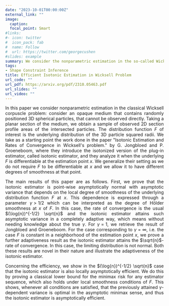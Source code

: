 ```yaml
---
date: "2023-10-01T00:00:00Z"
external_link: ""
image:
  caption: 
  focal_point: Smart
#links:
#- icon: twitter
#  icon_pack: fab
#  name: Follow
#  url: https://twitter.com/georgecushen
#slides: example
summary: We consider the nonparametric estimation in the so-called Wicksell's problem and we show that the isotonized version of the plug-in estimator is asymptotically efficient. The asymptotic variance will depend on the local smoothness at the estimation point and at zero of the unknown distribution function F of the ball squared radii. This solves in an adaptive way the nonparametric estimation problem.
tags:
- Shape Constraint Inference
title: Efficient Isotonic Estimation in Wicksell Problem
url_code: ""
url_pdf: https://arxiv.org/pdf/2310.05463.pdf
url_slides: ""
url_video: ""
---
```


<script
  src="https://cdn.mathjax.org/mathjax/latest/MathJax.js?config=TeX-AMS-MML_HTMLorMML"
  type="text/javascript">
</script>

<script type="text/javascript"
  src="https://cdnjs.cloudflare.com/ajax/libs/mathjax/2.7.0/MathJax.js?config=TeX-AMS_CHTML">
</script>

<script type="text/x-mathjax-config">
  MathJax.Hub.Config({
    tex2jax: {
      inlineMath: [['$','$'], ['\\(','\\)']],
      processEscapes: true},
      jax: ["input/TeX","input/MathML","input/AsciiMath","output/CommonHTML"],
      extensions: ["tex2jax.js","mml2jax.js","asciimath2jax.js","MathMenu.js","MathZoom.js","AssistiveMML.js", "[Contrib]/a11y/accessibility-menu.js"],
      TeX: {
      extensions: ["AMSmath.js","AMSsymbols.js","noErrors.js","noUndefined.js"],
      equationNumbers: {
      autoNumber: "AMS"
      }
    }
  });
</script>

<div style="text-align: justify">

In this paper we consider nonparametric estimation in the classical Wicksell corpuscle problem: consider an opaque medium that contains randomly positioned 3D spherical particles, that cannot be observed directly. Taking a planar section of the medium, we obtain a sample of observed 2D section profile areas of the intersected particles. The distribution function $F$ of interest is the underlying distribution of the 3D particle squared radii. We take as a starting point the work done in the paper "Isotonic Estimation and Rates of Convergence in Wicksell's problem." by G. Jongbloed and P. Groeneboom, where they introduce the isotonized version of the plug-in estimator, called isotonic estimator, and they analyze it when the underlying $F$ is differentiable at the estimation point $x$. We generalize their setting as we do not require $F$ to be differentiable at $x$ and we allow it to have different degrees of smoothness at that point. 


The main results of this paper are as follows. First, we prove that the isotonic estimator is point-wise asymptotically normal with asymptotic variance that depends on the local degree of smoothness of the underlying distribution function $F$ at $x$. This dependence is expressed through a parameter $\gamma > 1/2$ which can be interpreted as the degree of Hölder smoothness at $x$ of $F$. In this case, the rate of convergence is the usual $(\log{n})^{-1/2} \sqrt{n}$ and the isotonic estimator attains such asymptotic variance in a completely adaptive way, which means without needing knowledge about the true $\gamma$. For $\gamma = 1$, we retrieve the result of Jongbloed and Groeneboom. For the case corresponding to $\gamma = \infty$, i.e. the case $F$ is constant in a neighborhood of the estimation point $x$, we prove a further adaptiveness result as the isotonic estimator attains the $\sqrt{n}$-rate of convergence. In this case, the limiting distribution is not normal. Both these results are novel in their nature and illustrate the adaptiveness of the isotonic estimator.


Concerning the efficiency, we show in the $(\log{n})^{-1/2} \sqrt{n}$ case that the isotonic estimator is also locally asymptotically efficient. We do this by proving a classical lower bound for the minimax risk for any estimator sequence, which also holds under local smoothness conditions of $F$. This shows, whenever all conditions are satisfied, that the previously attained $\gamma$-dependent variance is optimal in the asymptotic minimax sense, and thus the isotonic estimator is asymptotically efficient.

</div>
